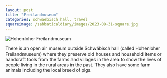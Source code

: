 ```yaml
---
layout: post
title: "Freilandmuseum"
categories: schwaebisch hall, travel
squareimage: /sabbaticaldiary/images/2023-08-31-square.jpg
---
```

<img src="/sabbaticaldiary/images/2023-08-31.jpg" alt="Hohenloher Freilandmuseum" class="center">

There is an open air museum outside Schwäbisch hall (called Hohenloher Freilandmuseum) where they preserve old houses and household items or handcraft tools from the farms and villages in the area to show the lives of people living in the rural areas in the past. They also have some farm animals including the local breed of pigs.